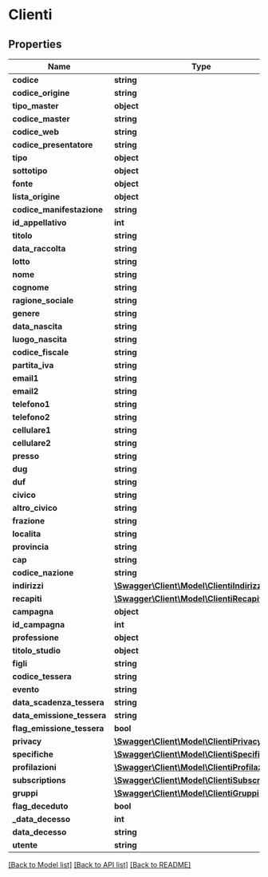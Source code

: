 # Clienti

## Properties
Name | Type | Description | Notes
------------ | ------------- | ------------- | -------------
**codice** | **string** |  | [optional] 
**codice_origine** | **string** |  | [optional] 
**tipo_master** | **object** |  | [optional] 
**codice_master** | **string** |  | [optional] 
**codice_web** | **string** |  | [optional] 
**codice_presentatore** | **string** |  | [optional] 
**tipo** | **object** |  | [optional] 
**sottotipo** | **object** |  | [optional] 
**fonte** | **object** |  | [optional] 
**lista_origine** | **object** |  | [optional] 
**codice_manifestazione** | **string** |  | [optional] 
**id_appellativo** | **int** |  | [optional] 
**titolo** | **string** |  | [optional] 
**data_raccolta** | **string** |  | [optional] 
**lotto** | **string** |  | [optional] 
**nome** | **string** |  | [optional] 
**cognome** | **string** |  | [optional] 
**ragione_sociale** | **string** |  | [optional] 
**genere** | **string** |  | [optional] 
**data_nascita** | **string** |  | [optional] 
**luogo_nascita** | **string** |  | [optional] 
**codice_fiscale** | **string** |  | [optional] 
**partita_iva** | **string** |  | [optional] 
**email1** | **string** |  | [optional] 
**email2** | **string** |  | [optional] 
**telefono1** | **string** |  | [optional] 
**telefono2** | **string** |  | [optional] 
**cellulare1** | **string** |  | [optional] 
**cellulare2** | **string** |  | [optional] 
**presso** | **string** |  | [optional] 
**dug** | **string** |  | [optional] 
**duf** | **string** |  | [optional] 
**civico** | **string** |  | [optional] 
**altro_civico** | **string** |  | [optional] 
**frazione** | **string** |  | [optional] 
**localita** | **string** |  | [optional] 
**provincia** | **string** |  | [optional] 
**cap** | **string** |  | [optional] 
**codice_nazione** | **string** |  | [optional] 
**indirizzi** | [**\Swagger\Client\Model\ClientiIndirizzi[]**](ClientiIndirizzi.md) |  | [optional] 
**recapiti** | [**\Swagger\Client\Model\ClientiRecapiti[]**](ClientiRecapiti.md) |  | [optional] 
**campagna** | **object** |  | [optional] 
**id_campagna** | **int** |  | [optional] 
**professione** | **object** |  | [optional] 
**titolo_studio** | **object** |  | [optional] 
**figli** | **string** |  | [optional] 
**codice_tessera** | **string** |  | [optional] 
**evento** | **string** |  | [optional] 
**data_scadenza_tessera** | **string** |  | [optional] 
**data_emissione_tessera** | **string** |  | [optional] 
**flag_emissione_tessera** | **bool** |  | [optional] 
**privacy** | [**\Swagger\Client\Model\ClientiPrivacy[]**](ClientiPrivacy.md) |  | [optional] 
**specifiche** | [**\Swagger\Client\Model\ClientiSpecifiche[]**](ClientiSpecifiche.md) |  | [optional] 
**profilazioni** | [**\Swagger\Client\Model\ClientiProfilazioni[]**](ClientiProfilazioni.md) |  | [optional] 
**subscriptions** | [**\Swagger\Client\Model\ClientiSubscription[]**](ClientiSubscription.md) |  | [optional] 
**gruppi** | [**\Swagger\Client\Model\ClientiGruppi[]**](ClientiGruppi.md) |  | [optional] 
**flag_deceduto** | **bool** |  | [optional] 
**_data_decesso** | **int** |  | [optional] 
**data_decesso** | **string** |  | [optional] 
**utente** | **string** |  | [optional] 

[[Back to Model list]](../README.md#documentation-for-models) [[Back to API list]](../README.md#documentation-for-api-endpoints) [[Back to README]](../README.md)


